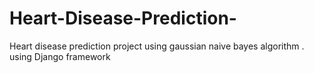 # Heart-Disease-Prediction-
Heart disease prediction project using gaussian naive bayes algorithm . using Django framework 
